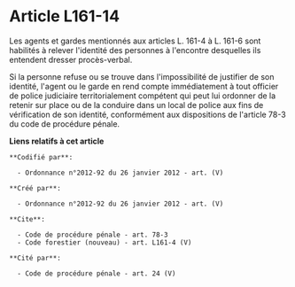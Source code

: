 # Article L161-14

Les agents et gardes mentionnés aux articles L. 161-4 à L. 161-6 sont habilités à relever l'identité des personnes à
l'encontre desquelles ils entendent dresser procès-verbal.

Si la personne refuse ou se trouve dans l'impossibilité de justifier de son identité, l'agent ou le garde en rend compte
immédiatement à tout officier de police judiciaire territorialement compétent qui peut lui ordonner de la retenir sur place
ou de la conduire dans un local de police aux fins de vérification de son identité, conformément aux dispositions de
l'article 78-3 du code de procédure pénale.

**Liens relatifs à cet article**

	**Codifié par**:

	  - Ordonnance n°2012-92 du 26 janvier 2012 - art. (V)

	**Créé par**:

	  - Ordonnance n°2012-92 du 26 janvier 2012 - art. (V)

	**Cite**:

	  - Code de procédure pénale - art. 78-3
	  - Code forestier (nouveau) - art. L161-4 (V)

	**Cité par**:

	  - Code de procédure pénale - art. 24 (V)
